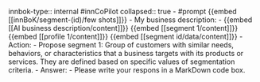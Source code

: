 innbok-type:: internal
#innCoPilot
collapsed:: true
	- #prompt {{embed [[innBoK/segment-(id)/few shots]]}}
		- My business description:
		- {{embed [[AI business description/content]]}} {{embed [[segment 1/content]]}} {{embed [[profile 1/content]]}} {{embed [[segment id/data/content]]}}
		- Action:
		- Propose segment 1: Group of customers with similar needs, behaviors, or characteristics that a business targets with its products or services. They are defined based on specific values of segmentation criteria.
		- Answer:
		- Please write your respons in a MarkDown code box.


